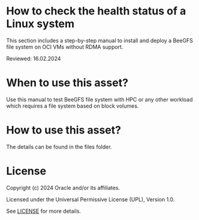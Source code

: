 # How to check the health status of a Linux system

This section includes a step-by-step manual to install and deploy a BeeGFS file system on OCI VMs without RDMA support.

Reviewed: 16.02.2024
 
# When to use this asset?
 
Use this manual to test BeeGFS file system with HPC or any other workload which requires a file system based on block volumes.
 
# How to use this asset?
 
The details can be found in the files folder.
 
# License
 
Copyright (c) 2024 Oracle and/or its affiliates.
 
Licensed under the Universal Permissive License (UPL), Version 1.0.
 
See [LICENSE](https://github.com/oracle-devrel/technology-engineering/blob/main/LICENSE) for more details.






